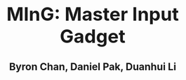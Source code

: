 <head>
  <div style="text-align: center;">
    <h1 style="font-size:300%;"><center>MInG: Master Input Gadget</center></h1>
    <h2 style="font-size:160%;"><center>Byron Chan, Daniel Pak, Duanhui Li<center></h2>
  <div>
</head>
  
<body>

</body>
